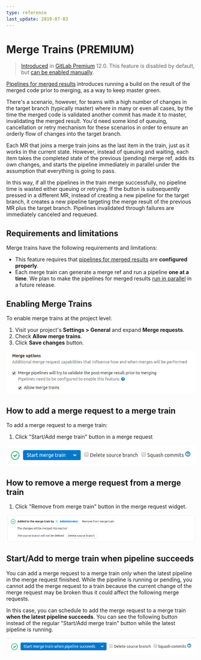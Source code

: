 ```yaml
---
type: reference
last_update: 2019-07-03
---
```


# Merge Trains **(PREMIUM)**

> [Introduced](https://gitlab.com/gitlab-org/gitlab-ee/issues/9186) in [GitLab Premium](https://about.gitlab.com/pricing/) 12.0.
> This feature is disabled by default, but [can be enabled manually](#enabling-merge-trains).

[Pipelines for merged results](../index.md#pipelines-for-merged-results-premium) introduces
running a build on the result of the merged code prior to merging, as a way to keep master green.

There's a scenario, however, for teams with a high number of changes in the target branch (typically master) where in many or even all cases,
by the time the merged code is validated another commit has made it to master, invalidating the merged result.
You'd need some kind of queuing, cancellation or retry mechanism for these scenarios
in order to ensure an orderly flow of changes into the target branch.

Each MR that joins a merge train joins as the last item in the train,
just as it works in the current state. However, instead of queuing and waiting,
each item takes the completed state of the previous (pending) merge ref, adds its own changes,
and starts the pipeline immediately in parallel under the assumption that everything is going to pass.

In this way, if all the pipelines in the train merge successfully, no pipeline time is wasted either queuing or retrying.
If the button is subsequently pressed in a different MR, instead of creating a new pipeline for the target branch,
it creates a new pipeline targeting the merge result of the previous MR plus the target branch.
Pipelines invalidated through failures are immediately canceled and requeued.

## Requirements and limitations

Merge trains have the following requirements and limitations:

- This feature requires that
  [pipelines for merged results](../index.md#pipelines-for-merged-results-premium) are
  **configured properly**.
- Each merge train can generate a merge ref and run a pipeline **one at a time**.
  We plan to make the pipelines for merged results
  [run in parallel](https://gitlab.com/gitlab-org/gitlab-ee/issues/11222) in a
  future release.

## Enabling Merge Trains

To enable merge trains at the project level:

1. Visit your project's **Settings > General** and expand **Merge requests**.
1. Check **Allow merge trains**.
1. Click **Save changes** button.

![Merge request pipeline config](img/merge_train_config_v12_0.png)

## How to add a merge request to a merge train

To add a merge request to a merge train:

1. Click "Start/Add merge train" button in a merge request

![Start merge train](img/merge_train_start_v12_0.png)

## How to remove a merge request from a merge train

1. Click "Remove from merge train" button in the merge request widget.

![Cancel merge train](img/merge_train_cancel_v12_0.png)

## Start/Add to merge train when pipeline succeeds

You can add a merge request to a merge train only when the latest pipeline in the
merge request finished. While the pipeline is running or pending, you cannot add
the merge request to a train because the current change of the merge request may
be broken thus it could affect the following merge requests.

In this case, you can schedule to add the merge request to a merge train **when the latest
pipeline succeeds**. You can see the following button instead of the regular "Start/Add merge train"
button while the latest pipeline is running.

![Add to merge train when pipeline succeeds](img/merge_train_start_when_pipeline_succeeds_v12_0.png)

<!-- ## Troubleshooting

Include any troubleshooting steps that you can foresee. If you know beforehand what issues
one might have when setting this up, or when something is changed, or on upgrading, it's
important to describe those, too. Think of things that may go wrong and include them here.
This is important to minimize requests for support, and to avoid doc comments with
questions that you know someone might ask.

Each scenario can be a third-level heading, e.g. `### Getting error message X`.
If you have none to add when creating a doc, leave this section in place
but commented out to help encourage others to add to it in the future. -->
